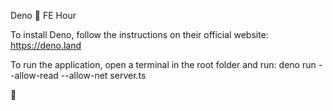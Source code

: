 Deno 🦕 FE Hour

To install Deno, follow the instructions on their official website: https://deno.land

To run the application, open a terminal in the root folder and run: deno run --allow-read --allow-net server.ts

🦕
